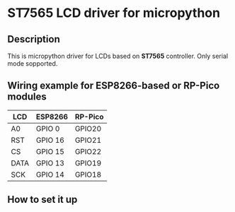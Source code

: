 ST7565 LCD driver for micropython
=================================

Description
-----------
This is micropython driver for LCDs based on **ST7565** controller.
Only serial mode sopported.

Wiring example for ESP8266-based or RP-Pico modules
----------------------------------------

|LCD | ESP8266|RP-Pico |
|----|--------|--------|
|A0  | GPIO 0 | GPIO20 |
|RST | GPIO 16| GPIO21 |
|CS  | GPIO 15| GPIO22 |
|DATA| GPIO 13| GPIO19 |
|SCK | GPIO 14| GPIO18 |

How to set it up
-------------
